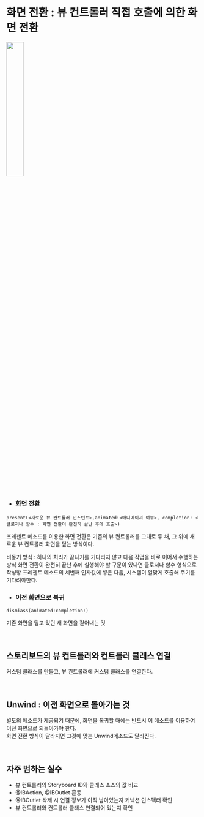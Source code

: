 #  화면 전환 : 뷰 컨트롤러 직접 호출에 의한 화면 전환

<img width= "30%" src="https://user-images.githubusercontent.com/39071796/127272087-94c83308-5f86-472d-9dac-c0579f67bee2.gif"/>



<br>


* ### 화면 전환
``` 
present(<새로운 뷰 컨트롤러 인스턴트>,animated:<애니메이셔 여부>, completion: <클로저나 함수 : 화면 전환이 완전히 끝난 후에 호출>)
```
프레젠트 메소드를 이용한 화면 전환은 기존의 뷰 컨트롤러를 그대로 두 채, 그 위에 새로운 뷰 컨트롤러 화면을 덮는 방식이다.

비동기 방식 : 하나의 처리가 끝나기를 기다리지 않고 다음 작업을 바로 이어서 수행하는 방식
화면 전환이 완전히 끝난 후에 실행해야 할 구문이 있다면 클로저나 함수 형식으로 작성항 프레젠트 메소드의 세번째 인자값에 넣은 다음, 시스템이 알맞게 호출해 주기를 기다려야한다.
* ### 이전 화면으로 복귀
```
dismiass(animated:completion:)
```
기존 화면을 덮고 있던 새 화면을 걷어내는 것

<br>

## 스토리보드의 뷰 컨트롤러와 컨트롤러 클래스 연결
커스텀 클래스를 만들고, 뷰 컨트롤러에 커스텀 클래스를 연결한다.

<br>

## Unwind : 이전 화면으로 돌아가는 것
별도의 메소드가 제공되기 때문에, 화면을 복귀할 때에는 반드시 이 메소드를 이용하여 이전 화면으로 되돌아가야 한다.   
화면 전환 방식이 달라지면 그것에 맞는 Unwind메소드도 달라진다.

<br>

## 자주 범하는 실수
* 뷰 컨트롤러의 Storyboard ID와 클래스 소스의 값 비교
* @IBAction, @IBOutlet 혼동
* @IBOutlet 삭제 시 연결 정보가 아직 남아있는지 커넥션 인스펙터 확인
* 뷰 컨트롤러와 컨트롤러 클래스 연결되어 있는지 확인







